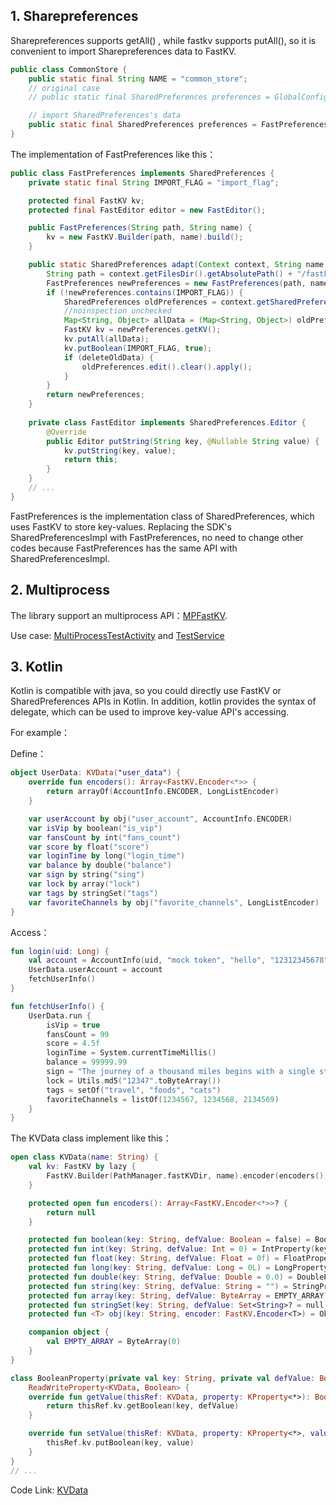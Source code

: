 ## 1. Sharepreferences

Sharepreferences supports getAll() , while fastkv supports putAll(),  so it is convenient to import Sharepreferences data to FastKV.

```java
public class CommonStore {
    public static final String NAME = "common_store";
    // original case
    // public static final SharedPreferences preferences = GlobalConfig.appContext.getSharedPreferences(NAME, Context.MODE_PRIVATE);

    // import SharedPreferences's data
    public static final SharedPreferences preferences = FastPreferences.adapt(GlobalConfig.appContext, NAME, false);
}
```

The implementation of FastPreferences like this：

```java
public class FastPreferences implements SharedPreferences {
    private static final String IMPORT_FLAG = "import_flag";

    protected final FastKV kv;
    protected final FastEditor editor = new FastEditor();

    public FastPreferences(String path, String name) {
        kv = new FastKV.Builder(path, name).build();
    }

    public static SharedPreferences adapt(Context context, String name, boolean deleteOldData) {
        String path = context.getFilesDir().getAbsolutePath() + "/fastkv";
        FastPreferences newPreferences = new FastPreferences(path, name);
        if (!newPreferences.contains(IMPORT_FLAG)) {
            SharedPreferences oldPreferences = context.getSharedPreferences(name, Context.MODE_PRIVATE);
            //noinspection unchecked
            Map<String, Object> allData = (Map<String, Object>) oldPreferences.getAll();
            FastKV kv = newPreferences.getKV();
            kv.putAll(allData);
            kv.putBoolean(IMPORT_FLAG, true);
            if (deleteOldData) {
                oldPreferences.edit().clear().apply();
            }
        }
        return newPreferences;
    }
    
    private class FastEditor implements SharedPreferences.Editor {
        @Override
        public Editor putString(String key, @Nullable String value) {
            kv.putString(key, value);
            return this;
        }
    }
    // ...
}
```


FastPreferences is the implementation class of SharedPreferences, which uses FastKV to store key-values.
Replacing the SDK's SharedPreferencesImpl with FastPreferences, no need to change other codes because FastPreferences has the same API with SharedPreferencesImpl.

## 2. Multiprocess
The library support an multiprocess API：[MPFastKV](https://github.com/BillyWei01/FastKV/blob/main/FastKVDemo/fastkv/src/main/java/io/fastkv/MPFastKV.java).<br>

Use case: 
[MultiProcessTestActivity](https://github.com/BillyWei01/FastKV/blob/main/FastKVDemo/app/src/main/java/io/fastkv/fastkvdemo/MultiProcessTestActivity.kt) and [TestService](https://github.com/BillyWei01/FastKV/blob/main/FastKVDemo/app/src/main/java/io/fastkv/fastkvdemo/TestService.kt)


## 3. Kotlin 

Kotlin is compatible with java, so you could directly use FastKV or SharedPreferences APIs in Kotlin.
In addition, kotlin provides the syntax of delegate, which can be used to improve key-value API's accessing.

For example：

Define：
```kotlin
object UserData: KVData("user_data") {
    override fun encoders(): Array<FastKV.Encoder<*>> {
        return arrayOf(AccountInfo.ENCODER, LongListEncoder)
    }

    var userAccount by obj("user_account", AccountInfo.ENCODER)
    var isVip by boolean("is_vip")
    var fansCount by int("fans_count")
    var score by float("score")
    var loginTime by long("login_time")
    var balance by double("balance")
    var sign by string("sing")
    var lock by array("lock")
    var tags by stringSet("tags")
    var favoriteChannels by obj("favorite_channels", LongListEncoder)
}
```

Access：
```kotlin
fun login(uid: Long) {
    val account = AccountInfo(uid, "mock token", "hello", "12312345678", "foo@gmail.com")
    UserData.userAccount = account
    fetchUserInfo()
}

fun fetchUserInfo() {
    UserData.run {
        isVip = true
        fansCount = 99
        score = 4.5f
        loginTime = System.currentTimeMillis()
        balance = 99999.99
        sign = "The journey of a thousand miles begins with a single step."
        lock = Utils.md5("12347".toByteArray())
        tags = setOf("travel", "foods", "cats")
        favoriteChannels = listOf(1234567, 1234568, 2134569)
    }
}
```

The KVData class implement like this：

```kotlin
open class KVData(name: String) {
    val kv: FastKV by lazy {
        FastKV.Builder(PathManager.fastKVDir, name).encoder(encoders()).build()
    }

    protected open fun encoders(): Array<FastKV.Encoder<*>>? {
        return null
    }

    protected fun boolean(key: String, defValue: Boolean = false) = BooleanProperty(key, defValue)
    protected fun int(key: String, defValue: Int = 0) = IntProperty(key, defValue)
    protected fun float(key: String, defValue: Float = 0f) = FloatProperty(key, defValue)
    protected fun long(key: String, defValue: Long = 0L) = LongProperty(key, defValue)
    protected fun double(key: String, defValue: Double = 0.0) = DoubleProperty(key, defValue)
    protected fun string(key: String, defValue: String = "") = StringProperty(key, defValue)
    protected fun array(key: String, defValue: ByteArray = EMPTY_ARRAY) = ArrayProperty(key, defValue)
    protected fun stringSet(key: String, defValue: Set<String>? = null) = StringSetProperty(key, defValue)
    protected fun <T> obj(key: String, encoder: FastKV.Encoder<T>) = ObjectProperty(key, encoder)

    companion object {
        val EMPTY_ARRAY = ByteArray(0)
    }
}

class BooleanProperty(private val key: String, private val defValue: Boolean) :
    ReadWriteProperty<KVData, Boolean> {
    override fun getValue(thisRef: KVData, property: KProperty<*>): Boolean {
        return thisRef.kv.getBoolean(key, defValue)
    }

    override fun setValue(thisRef: KVData, property: KProperty<*>, value: Boolean) {
        thisRef.kv.putBoolean(key, value)
    }
}
// ...
```

Code Link: [KVData](https://github.com/BillyWei01/FastKV/blob/main/FastKVDemo/app/src/main/java/io/fastkv/fastkvdemo/fastkv/KVData.kt)

